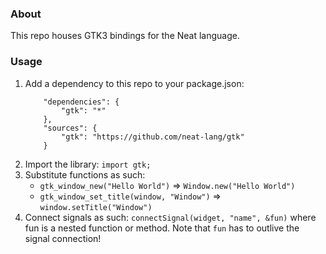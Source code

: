 ### About

This repo houses GTK3 bindings for the Neat language.

### Usage

1. Add a dependency to this repo to your package.json:
    ```
        "dependencies": {
            "gtk": "*"
        },
        "sources": {
            "gtk": "https://github.com/neat-lang/gtk"
        }
    ```
2. Import the library: `import gtk;`
3. Substitute functions as such:
    - `gtk_window_new("Hello World")` => `Window.new("Hello World")`
    - `gtk_window_set_title(window, "Window")` => `window.setTitle("Window")`
4. Connect signals as such:
    `connectSignal(widget, "name", &fun)` where fun is a nested function or method.
    Note that `fun` has to outlive the signal connection!
